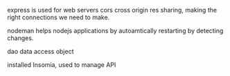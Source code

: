 express is used for web servers
cors cross origin res sharing, making the right connections we need to make.

nodeman helps nodejs applications by autoamtically restarting by detecting changes.

dao data access object

installed Insomia, used to manage API